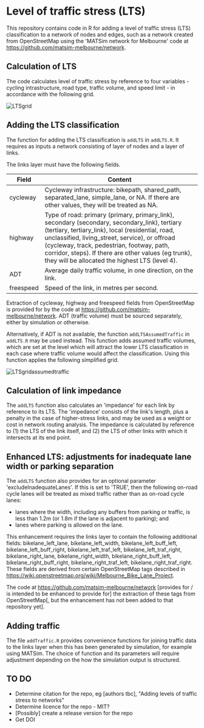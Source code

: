 # Level of traffic stress (LTS)

This repository contains code in R for adding a level of traffic stress (LTS) classification to a network of nodes and edges, such as a network created from OpenStreetMap using the 'MATSim network for Melbourne' code at https://github.com/matsim-melbourne/network.

## Calculation of LTS

The code calculates level of traffic stress by reference to four variables - cycling intrastructure, road type, traffic volume, and speed limit - in accordance with the following grid.

![LTSgrid](https://github.com/user-attachments/assets/febd1ec7-eca5-4d87-89ca-2ea0986933a0)

## Adding the LTS classification

The function for adding the LTS classification is `addLTS` in `addLTS.R`.  It requires as inputs a network consisting of layer of nodes and a layer of links.

The links layer must have the following fields.

| Field          | Content                                                     |
|----------------|-------------------------------------------------------------|
| cycleway       | Cycleway infrastructure: bikepath, shared_path, separated_lane, simple_lane, or NA.  If there are other values, they will be treated as NA. |
| highway        | Type of road: primary (primary, primary_link), secondary (secondary, secondary_link), tertiary (tertiary, tertiary_link), local (residential, road, unclassified, living_street, service), or offroad (cycleway, track, pedestrian, footway, path, corridor, steps).  If there are other values (eg trunk), they will be allocated the highest LTS (level 4). |
| ADT            | Average daily traffic volume, in one direction, on the link.
| freespeed      | Speed of the link, in metres per second.                     |

Extraction of cycleway, highway and freespeed fields from OpenStreetMap is provided for by the code at https://github.com/matsim-melbourne/network.  ADT (traffic volume) must be sourced separately, either by simulation or otherwise.

Alternatively, if ADT is not available, the function `addLTSAssumedTraffic` in `addLTS.R` may be used instead.  This function adds assumed traffic volumes, which are set at the level which will attract the lower LTS classification in each case where traffic volume would affect the classification.  Using this function applies the following simplified grid.

![LTSgridassumedtraffic](https://github.com/user-attachments/assets/032b9127-acfc-4856-abf5-ddd1ef458642)

## Calculation of link impedance

The `addLTS` function also calculates an 'impedance' for each link by reference to its LTS.  The 'impedance' consists of the link's length, plus a penalty in the case of higher-stress links, and may be used as a weight or cost in network routing analysis.  The impedance is calculated by reference to (1) the LTS of the link itself, and (2) the LTS of other links with which it intersects at its end point.   

## Enhanced LTS: adjustments for inadequate lane width or parking separation

The `addLTS` function also provides for an optional parameter 'excludeInadequateLanes'.  If this is set to 'TRUE', then the following on-road cycle lanes will be treated as mixed traffic rather than as on-road cycle lanes: 
- lanes where the width, including any buffers from parking or traffic, is less than 1.2m (or 1.8m if the lane is adjacent to parking); and
- lanes where parking is allowed on the lane.

This enhancement requires the links layer to contain the following additional fields: bikelane_left_lane, bikelane_left_width, bikelane_left_buff_left, bikelane_left_buff_right, bikelane_left_traf_left, bikelane_left_traf_right, bikelane_right_lane, bikelane_right_width, bikelane_right_buff_left, bikelane_right_buff_right, bikelane_right_traf_left, bikelane_right_traf_right.  These fields are derived from certain OpenStreetMap tags described in https://wiki.openstreetmap.org/wiki/Melbourne_Bike_Lane_Project.

The code at https://github.com/matsim-melbourne/network \[provides for / is intended to be enhanced to provide for\] the extraction of these tags from OpenStreetMap\[, but the enhancement has not been added to that repository yet\].

## Adding traffic
The file `addTraffic.R` provides convenience functions for joining traffic data to the links layer when this has been generated by simulation, for example using MATSim.  The choice of function and its parameters will require adjustment depending on the how the simulation output is structured.  

## TO DO

- Determine citation for the repo, eg \[authors tbc\], "Adding levels of traffic stress to networks"
- Determine licence for the repo - MIT?
- \[Possibly\] create a release version for the repo
- Get DOI


